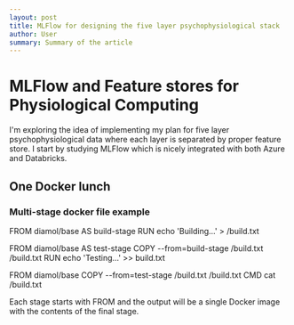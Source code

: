 ```yaml
---
layout: post
title: MLFlow for designing the five layer psychophysiological stack 
author: User
summary: Summary of the article
---
```


# MLFlow and Feature stores for Physiological Computing

I'm exploring the idea of implementing my plan for five layer psychophysiological data where each layer is separated by proper feature store. I start by studying MLFlow which is nicely integrated with both Azure and Databricks.

## One Docker lunch

### Multi-stage docker file example

FROM diamol/base AS build-stage
RUN echo 'Building...' > /build.txt

FROM diamol/base AS test-stage
COPY --from=build-stage /build.txt /build.txt
RUN echo 'Testing...' >> build.txt

FROM diamol/base
COPY --from=test-stage /build.txt /build.txt
CMD cat /build.txt

Each stage starts with FROM and the output will be a single Docker image with the contents of the final stage.